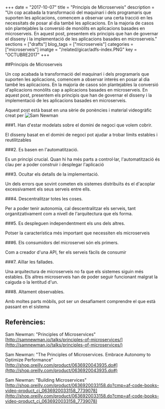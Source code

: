 +++
date        = "2017-10-07"
title       = "Principis de Microserveis"
description = "Un cop acabada la transformació del maquinari i dels programaris que suporten les aplicacions, comencem a observar una certa tracció en les necessitats de posar al dia també les aplicacions. En la majoria de casos són plantejables la conversió de monòlits en aplicacions basades en microserveis. En aquest post, presentem els principis que han de governar el disseny i la implementació de les aplicacions basades en microserveis."
sections    = ["drafts"]
blog_tags   = ["microserveis"]
categories  = ["microserveis"]
imatge      = "/related/gicar/adfs-index.PNG"
key         = "OCTUBRE2017"
+++

<div id="google_translate_element">
</div>

<script type="text/javascript">
function googleTranslateElementInit() {
  new google.translate.TranslateElement({pageLanguage: 'ca', includedLanguages: 'en,es', layout: google.translate.TranslateElement.InlineLayout.SIMPLE}, 'google_translate_element');
}
</script>

<script type="text/javascript" src="//translate.google.com/translate_a/element.js?cb=googleTranslateElementInit">
</script>




##Principis de Microserveis

Un cop acabada la transformació del maquinari i dels programaris que suporten les aplicacions, comencem a observar interès en posar al dia també les aplicacions. En la majoria de casos són plantejables la conversió d'aplicacions monòlits cap a aplicacions basades en microserveis. En aquest post, presentem els principis que han de governar el disseny i la implementació de les aplicacions basades en microserveis.

Aquest post està basat en una sèrie de ponències i material videogràfic creat per ![Sam Newman](http://samnewman.io/)

###1. Han d'estar modelats sobre el domini de negoci que volem cobrir.

El disseny basat en el domini de negoci pot ajudar a trobar límits estables i reutilitzables

###2. Es basen en l'automatització.

Es un principi crucial. Quan hi ha més parts a control·lar, l'automatització és clau per a poder construir i desplegar l'aplicació

###3. Ocultar els detalls de la implementació.

Un dels errors que sovint cometen els sistemes distribuïts és el d'acoplar excessivament els seus serveis entre ells.

###4. Descentralitzar totes les coses.

Per a poder tenir autonomia, cal descentralitzar els serveis, tant organitzativament com a nivell de l'arquitectura que els forma.

###5. Es despleguen independentment els uns dels altres.

Potser la característica més important que necessiten els microserveis

###6. Els consumidors del microservei són els primers.

Com a creador d'una API, fer els serveis fàcils de consumir

###7. Aïllar les fallades.

Una arquitectura de microserveis no fa que els sistemes siguin més estables. Els altres microserveis han de poder seguir funcionant malgrat la caiguda o la lentitud d'un.

###8. Altament observables.

Amb moltes parts mòbils, pot ser un desafiament comprendre el que està passant en el sistema

## Referències:

Sam Newman: "Principles of Microservices"
[http://samnewman.io/talks/principles-of-microservices/](http://samnewman.io/talks/principles-of-microservices/)


Sam Newman: "The Principles of Microservices. Embrace Autonomy to Optimize Performance" [http://shop.oreilly.com/product/0636920043935.do#](http://shop.oreilly.com/product/0636920043935.do#)

Sam Newman: "Building Microservices"
[http://shop.oreilly.com/product/0636920033158.do?cmp=af-code-books-video-product_cj_0636920033158_7739078](http://shop.oreilly.com/product/0636920033158.do?cmp=af-code-books-video-product_cj_0636920033158_7739078)